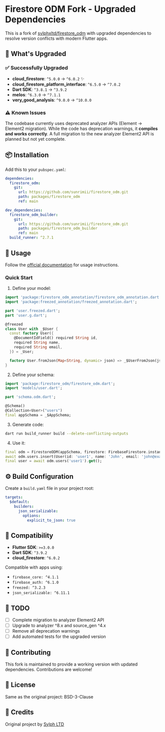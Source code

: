 # Firestore ODM Fork - Upgraded Dependencies

This is a fork of [sylphxltd/firestore_odm](https://github.com/sylphxltd/firestore_odm) with upgraded dependencies to resolve version conflicts with modern Flutter apps.

## 🎯 What's Upgraded

### ✅ Successfully Upgraded
- **cloud_firestore**: `^5.0.0` → `^6.0.2` ✨
- **cloud_firestore_platform_interface**: `^6.5.0` → `^7.0.2`
- **Dart SDK**: `^3.8.1` → `^3.9.2`
- **melos**: `^6.3.0` → `^7.1.1`
- **very_good_analysis**: `^9.0.0` → `^10.0.0`

### ⚠️ Known Issues
The codebase currently uses deprecated analyzer APIs (Element → Element2 migration). While the code has deprecation warnings, it **compiles and works correctly**. A full migration to the new analyzer Element2 API is planned but not yet complete.

## 📦 Installation

Add this to your `pubspec.yaml`:

```yaml
dependencies:
  firestore_odm:
    git:
      url: https://github.com/sunrimii/firestore_odm.git
      path: packages/firestore_odm
      ref: main

dev_dependencies:
  firestore_odm_builder:
    git:
      url: https://github.com/sunrimii/firestore_odm.git
      path: packages/firestore_odm_builder
      ref: main
  build_runner: ^2.7.1
```

## 🚀 Usage

Follow the [official documentation](https://sylphxltd.github.io/firestore_odm/guide/getting-started.html) for usage instructions.

### Quick Start

1. Define your model:
```dart
import 'package:firestore_odm_annotation/firestore_odm_annotation.dart';
import 'package:freezed_annotation/freezed_annotation.dart';

part 'user.freezed.dart';
part 'user.g.dart';

@freezed
class User with _$User {
  const factory User({
    @DocumentIdField() required String id,
    required String name,
    required String email,
  }) = _User;

  factory User.fromJson(Map<String, dynamic> json) => _$UserFromJson(json);
}
```

2. Define your schema:
```dart
import 'package:firestore_odm/firestore_odm.dart';
import 'models/user.dart';

part 'schema.odm.dart';

@Schema()
@Collection<User>("users")
final appSchema = _$AppSchema;
```

3. Generate code:
```bash
dart run build_runner build --delete-conflicting-outputs
```

4. Use it:
```dart
final odm = FirestoreODM(appSchema, firestore: FirebaseFirestore.instance);
await odm.users.insert(User(id: 'user1', name: 'John', email: 'john@example.com'));
final user = await odm.users('user1').get();
```

## ⚙️ Build Configuration

Create a `build.yaml` file in your project root:

```yaml
targets:
  $default:
    builders:
      json_serializable:
        options:
          explicit_to_json: true
```

## 🔧 Compatibility

- **Flutter SDK**: `>=3.0.0`
- **Dart SDK**: `^3.9.2`
- **cloud_firestore**: `^6.0.2`

Compatible with apps using:
- `firebase_core: ^4.1.1`
- `firebase_auth: ^6.1.0`
- `freezed: ^3.2.3`
- `json_serializable: ^6.11.1`

## 📝 TODO

- [ ] Complete migration to analyzer Element2 API
- [ ] Upgrade to analyzer ^8.x and source_gen ^4.x
- [ ] Remove all deprecation warnings
- [ ] Add automated tests for the upgraded version

## 🤝 Contributing

This fork is maintained to provide a working version with updated dependencies. Contributions are welcome!

## 📄 License

Same as the original project: BSD-3-Clause

## 🙏 Credits

Original project by [Sylph LTD](https://github.com/sylphxltd/firestore_odm)

